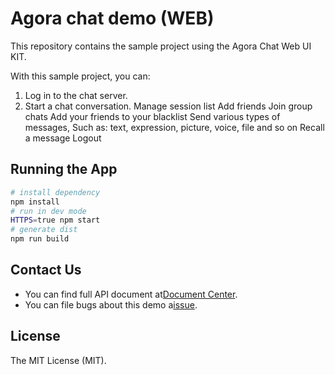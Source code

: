 # Agora chat demo (WEB)

This repository contains the sample project using the Agora Chat Web UI KIT.

With this sample project, you can:

1. Log in to the chat server.
2. Start a chat conversation.
Manage session list
Add friends
Join group chats
Add your friends to your blacklist
Send various types of messages, Such as: text, expression, picture, voice, file and so on
Recall a message
Logout


## Running the App
``` bash
# install dependency
npm install
# run in dev mode
HTTPS=true npm start
# generate dist
npm run build
```

## Contact Us
- You can find full API document at[Document Center](https://hyphenateinc.github.io/web_product_overview.html).
- You can file bugs about this demo a[issue](https://github.com/AgoraIO-Usecase/AgoraChat-web/issues).

## License
The MIT License (MIT).


